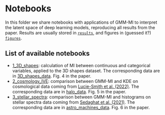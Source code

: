 # Notebooks 

In this folder we share notebooks with applications of GMM-MI to interpret the latent space of deep learning models, reproducing all results from the paper. Results are usually stored in [`results`](https://github.com/dpiras/MI_estimation/tree/main/notebooks/deep_learning/results), and figures in (guessed it?) [`figures`](https://github.com/dpiras/MI_estimation/tree/main/notebooks/deep_learning/figures).

## List of available notebooks

- [1_3D_shapes](https://github.com/dpiras/MI_estimation/blob/main/notebooks/deep_learning/1_3D_shapes.ipynb): calculation of MI between continuous and categorical variables, applied to the 3D shapes dataset. The corresponding data are in [3D_shapes_data](https://github.com/dpiras/MI_estimation/tree/main/notebooks/deep_learning/3D_shapes_data). Fig. 4 in the paper.
- [2_cosmology_IVE](https://github.com/dpiras/MI_estimation/blob/main/notebooks/deep_learning/2_cosmology_IVE.ipynb): comparison between GMM-MI and KDE on cosmological data coming from [Lucie-Smith et al. (2022)](https://journals.aps.org/prd/abstract/10.1103/PhysRevD.105.103533). The corresponding data are in [halo_data](https://github.com/dpiras/MI_estimation/tree/main/notebooks/deep_learning/halo_data). Fig. 5 in the paper.
- [3_stellar_spectra](https://github.com/dpiras/MI_estimation/blob/main/notebooks/deep_learning/3_stellar_spectra.ipynb): comparison between GMM-MI and histograms on stellar spectra data coming from [Sedaghat et al. (2021)](https://academic.oup.com/mnras/article-abstract/501/4/6026/6121645?redirectedFrom=fulltext&login=false). The corresponding data are in [astro_machines_data](https://github.com/dpiras/MI_estimation/tree/main/notebooks/deep_learning/astro_machines_data). Fig. 6 in the paper.

